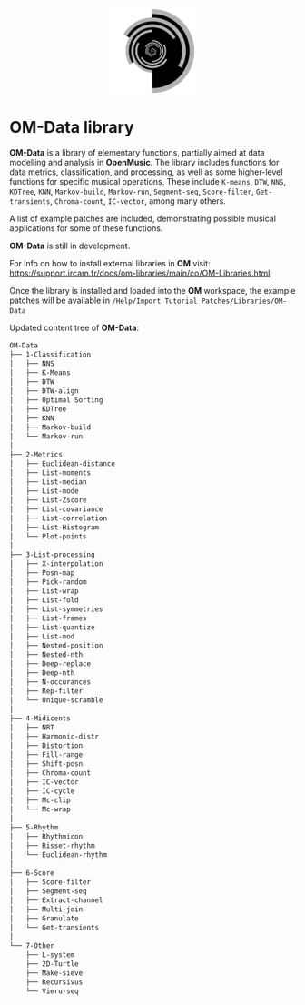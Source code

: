 <div style="text-align:center"><img src="resources/icons/000.png" width="150" height="150"/></div>

# OM-Data library

**OM-Data** is a library of elementary functions, partially aimed at data modelling and analysis in **OpenMusic**. The library includes functions for data metrics, classification, and processing, as well as some higher-level functions for specific musical operations.
These include `K-means`, `DTW`, `NNS`, `KDTree`, `KNN`, `Markov-build`, `Markov-run`,  `Segment-seq`, `Score-filter`, `Get-transients`, `Chroma-count`, `IC-vector`, among many others.

A list of example patches are included, demonstrating possible musical applications for some of these functions.

**OM-Data** is still in development.

For info on how to install external libraries in **OM** visit: https://support.ircam.fr/docs/om-libraries/main/co/OM-Libraries.html 

Once the library is installed and loaded into the **OM** workspace, the example patches will be available in `/Help/Import Tutorial Patches/Libraries/OM-Data`

Updated content tree of **OM-Data**:
```.
OM-Data
├── 1-Classification
│   ├── NNS
│   ├── K-Means
│   ├── DTW
│   ├── DTW-align
│   ├── Optimal Sorting
│   ├── KDTree
│   ├── KNN
│   ├── Markov-build
│   └── Markov-run
│
├── 2-Metrics
│   ├── Euclidean-distance
│   ├── List-moments
│   ├── List-median
│   ├── List-mode
│   ├── List-Zscore
│   ├── List-covariance
│   ├── List-correlation
│   ├── List-Histogram
│   └── Plot-points
│
├── 3-List-processing
│   ├── X-interpolation
│   ├── Posn-map
│   ├── Pick-random
│   ├── List-wrap
│   ├── List-fold
│   ├── List-symmetries
│   ├── List-frames
│   ├── List-quantize
│   ├── List-mod
│   ├── Nested-position
│   ├── Nested-nth
│   ├── Deep-replace
│   ├── Deep-nth
│   ├── N-occurances
│   ├── Rep-filter
│   └── Unique-scramble
│
├── 4-Midicents
│   ├── NRT
│   ├── Harmonic-distr
│   ├── Distortion
│   ├── Fill-range
│   ├── Shift-posn
│   ├── Chroma-count
│   ├── IC-vector
│   ├── IC-cycle
│   ├── Mc-clip
│   └── Mc-wrap
│
├── 5-Rhythm
│   ├── Rhythmicon
│   ├── Risset-rhythm
│   └── Euclidean-rhythm
│
├── 6-Score
│   ├── Score-filter
│   ├── Segment-seq
│   ├── Extract-channel
│   ├── Multi-join
│   ├── Granulate
│   └── Get-transients
│
└── 7-Other
    ├── L-system
    ├── 2D-Turtle
    ├── Make-sieve
    ├── Recursivus
    └── Vieru-seq

 ```